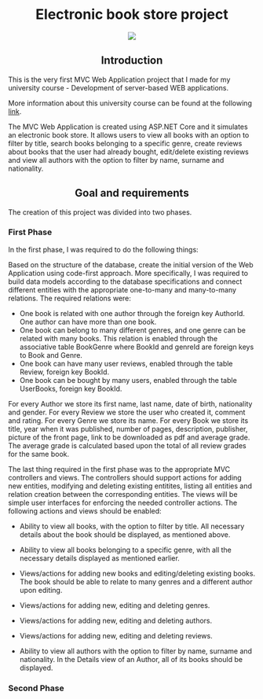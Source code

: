 <h1 align = center>Electronic book store project</h1>
<div align="center"><img src="https://images.theconversation.com/files/45159/original/rptgtpxd-1396254731.jpg?ixlib=rb-1.1.0&q=45&auto=format&w=754&fit=clip"></div>

 <b><h2 align = center>Introduction</h2></b>

This is the very first MVC Web Application project that I made for my university course - Development of server-based WEB applications.

More information about this university course can be found at the following <a href="https://feit.ukim.edu.mk/en/subject/development-of-server-based-web-applications/">link</a>.

The MVC Web Application is created using ASP.NET Core and it simulates an electronic book store. It allows users to view all books with an option to filter by title, search books belonging to a specific genre, create reviews about books that the user had already bought, edit/delete existing reviews and view all authors with the option to filter by name, surname and nationality. 

<h2 align = center>Goal and requirements</h2>

The creation of this project was divided into two phases.

<h3>First Phase</h3>

In the first phase, I was required to do the following things:

 Based on the structure of the database, create the initial version of the Web Application using code-first approach. More specifically, I was required to build data models according to the database specifications and connect different entities with the appropriate one-to-many and many-to-many relations. The required relations were:

 - One book is related with one author through the foreign key AuthorId. One author can have more than one book.
 - One book can belong to many different genres, and one genre can be related with many books. This relation is enabled through the associative table BookGenre where BookId and genreId are foreign keys to Book and Genre.
 - One book can have many user reviews, enabled through the table Review, foreign key BookId.
 - One book can be bought by many users, enabled through the table UserBooks, foreign key BookId.

 For every Author we store its first name, last name, date of birth, nationality and gender.
 For every Review we store the user who created it, comment and rating.
 For every Genre we store its name.
 For every Book we store its title, year when it was published, number of pages, description, publisher, picture of the front page, link to be downloaded as pdf and average grade. The average grade is calculated based upon the total of all review grades for the same book.

 The last thing required in the first phase was to the appropriate MVC controllers and views. The controllers should support actions for adding new entities, modifying and deleting existing entitites, listing all entities and relation creation between the corresponding entities. The views will be simple user interfaces for enforcing the needed controller actions. The following actions and views should be enabled:

 - Ability to view all books, with the option to filter by title. All necessary details about the book should be displayed, as mentioned above.

 - Ability to view all books belonging to a specific genre, with all the necessary details displayed as mentioned earlier.

 - Views/actions for adding new books and editing/deleting existing books. The book should be able to relate to many genres and a different author upon editing.

 - Views/actions for adding new, editing and deleting genres.

 - Views/actions for adding new, editing and deleting authors.

 - Views/actions for adding new, editing and deleting reviews.

 - Ability to view all authors with the option to filter by name, surname and nationality. In the Details view of an Author, all of its books should be displayed.

<h3>Second Phase</h3>


